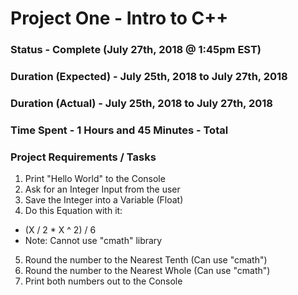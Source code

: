 # Project One - Intro to C++
### Status - Complete (July 27th, 2018 @ 1:45pm EST)
### Duration (Expected) - July 25th, 2018 to July 27th, 2018
### Duration (Actual) - July 25th, 2018 to July 27th, 2018
### Time Spent - 1 Hours and 45 Minutes - Total

### Project Requirements / Tasks

1. Print "Hello World" to the Console
2. Ask for an Integer Input from the user
3. Save the Integer into a Variable (Float)
4. Do this Equation with it:
  * (X / 2 * X ^ 2) / 6
  * Note: Cannot use "cmath" library
5. Round the number to the Nearest Tenth (Can use "cmath")
6. Round the number to the Nearest Whole (Can use "cmath")
7. Print both numbers out to the Console

